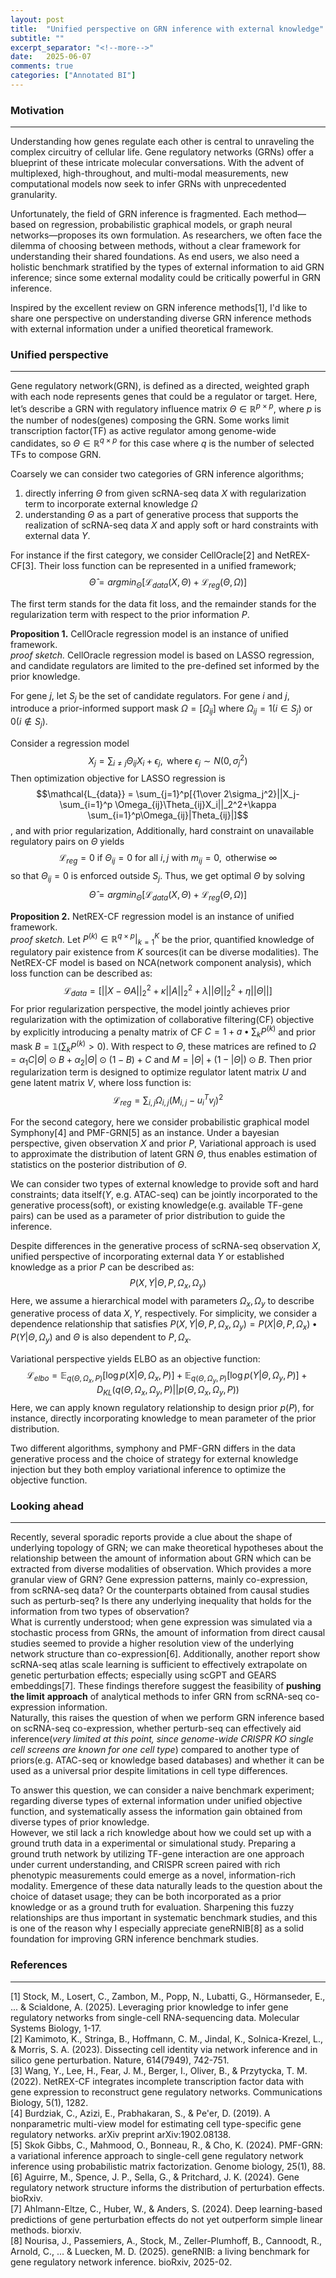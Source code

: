 ```yaml
---
layout: post
title:  "Unified perspective on GRN inference with external knowledge"
subtitle: ""
excerpt_separator: "<!--more-->"
date:	2025-06-07
comments: true
categories: ["Annotated BI"]
---
```



### Motivation
---
Understanding how genes regulate each other is central to unraveling the complex circuitry of cellular life. 
Gene regulatory networks (GRNs) offer a blueprint of these intricate molecular conversations. 
With the advent of multiplexed, high-throughout, and multi-modal measurements, new computational models now seek to infer GRNs with unprecedented granularity.

Unfortunately, the field of GRN inference is fragmented. Each method— based on regression, probabilistic graphical models, or graph neural networks—proposes its own formulation. 
As researchers, we often face the dilemma of choosing between methods, without a clear framework for understanding their shared foundations. As end users, we also need a holistic benchmark stratified by the types of external information to aid GRN inference; since some external modality could be critically powerful in GRN inference.

Inspired by the excellent review on GRN inference methods[1], I'd like to share one perspective on understanding diverse GRN inference methods with external information under a unified theoretical framework. 


### Unified perspective
---
Gene regulatory network(GRN), is defined as a directed, weighted graph with each node represents genes that could be a regulator or target. Here, let’s describe a GRN with regulatory influence matrix $\Theta \in \mathbb{R}^{p \times p}$, where $p$ is the number of nodes(genes) composing the GRN. Some works limit transcription factor(TF) as active regulator among genome-wide candidates, so $\Theta \in \mathbb{R}^{q \times p}$ for this case where $q$ is the number of selected TFs to compose GRN.

Coarsely we can consider two categories of GRN inference algorithms; <br/>
1) directly inferring $\Theta$ from given scRNA-seq data $X$ with regularization term to incorporate external knowledge $\Omega$ <br/>
2) understanding $\Theta$ as a part of generative process that supports the realization of scRNA-seq data $X$ and apply soft or hard constraints with external data $Y$. <br/>

For instance if the first category, we consider CellOracle[2] and NetREX-CF[3]. Their loss function can be represented in a unified framework;
$$\hat{\Theta}=argmin_\Theta[{\mathcal{L}_{data}(X,\Theta)+\mathcal{L}_{reg}(\Theta,\Omega)}]$$

The first term stands for the data fit loss, and the remainder stands for the regularization term with respect to the prior information $P$.

**Proposition 1.** CellOracle regression model is an instance of unified framework.
<br/>
*proof sketch.*
CellOracle regression model is based on LASSO regression, and candidate regulators are limited to the pre-defined set informed by the prior knowledge.

For gene $j$, let $S_j$ be the set of candidate regulators. For gene $i$ and $j$, introduce a prior-informed support mask $\Omega=[\Omega_{ij}]$ where $\Omega_{ij}=1(i \in S_j) \text{ or } 0(i \notin S_j)$.

Consider a regression model
$$X_j=\sum_{i\neq j}\Theta_{ij}X_i+\epsilon_j, \text{ where } \epsilon_j \sim N(0,\sigma_j^2)$$
Then optimization objective for LASSO regression is
$$\mathcal{L_{data}} = \sum_{j=1}^p[{1\over 2\sigma_j^2}||X_j-\sum_{i=1}^p \Omega_{ij}\Theta_{ij}X_i||_2^2+\kappa \sum_{i=1}^p\Omega_{ij}|Theta_{ij}|]$$
, and with prior regularization, 
Additionally, hard constraint on unavailable regulatory pairs on $\Theta$ yields
$$\mathcal{L}_{reg}=0\text{ if } \Theta_{ij}=0 \text{ for all } i,j \text{ with } m_{ij}=0, \text{ otherwise } \infty$$
so that $\Theta_{ij}=0$ is enforced outside $S_j$.
Thus, we get optimal $\Theta$ by solving $$\hat{\Theta}=argmin_\Theta[{\mathcal{L}_{data}(X,\Theta)+\mathcal{L}_{reg}(\Theta,\Omega)}]$$


**Proposition 2.** NetREX-CF regression model is an instance of unified framework.
<br/>
*proof sketch.*
Let $P^{(k)} \in \mathbb{R}^{q\times p}|_{k=1}^K$ be the prior, quantified knowledge of regulatory pair existence from $K$ sources(it can be diverse modalities).
The NetREX-CF model is based on NCA(network component analysis), which loss function can be described as:
$$\mathcal{L}_{data}=[||X-\Theta A||_2^2+\kappa||A||_2^2+\lambda||\Theta||_2^2+\eta||\Theta||]$$
For prior regularization perspective, the model jointly achieves prior regularization with the optimization of collaborative filtering(CF) objective by explicitly introducing a penalty matrix of CF $C=1+a•\sum_k P^{(k)}$ and prior mask $B=\mathbb{1}(\sum_kP^{(k)}>0)$. With respect to $\Theta$, these matrices are refined to $\Omega=\alpha_1C|\Theta|\odot B+\alpha_2|\Theta|\odot(1-B)+C$ and $M=|\Theta|+(1-|\Theta|)\odot B$.
Then prior regularization term is designed to optimize regulator latent matrix $U$ and gene latent matrix $V$, where loss function is:
$$\mathcal{L}_{reg}=\sum_{i,j}\Omega_{i,j}(M_{i,j}-u_i^Tv_j)^2$$

For the second category, here we consider probabilistic graphical model Symphony[4] and PMF-GRN[5] as an instance.
Under a bayesian perspective, given observation $X$ and prior $P$, Variational approach is used to approximate the distribution of latent GRN $\Theta$, thus enables estimation of statistics on the posterior distribution of $\Theta$. 

We can consider two types of external knowledge to provide soft and hard constraints; data itself($Y$, e.g. ATAC-seq) can be jointly incorporated to the generative process(soft), or existing knowledge(e.g. available TF-gene pairs) can be used as a parameter of prior distribution to guide the inference.

Despite differences in the generative process of scRNA-seq observation $X$, unified perspective of incorporating external data $Y$ or established knowledge as a prior $P$ can be described as:
$$P(X,Y|\Theta, P, \Omega_{x}, \Omega_{y})$$
Here, we assume a hierarchical model with parameters $\Omega_{x}, \Omega_{y}$ to describe generative process of data $X, Y$, respectively. For simplicity, we consider a dependence relationship that satisfies $P(X,Y|\Theta, P, \Omega_{x}, \Omega_{y})=P(X|\Theta, P, \Omega_{x})•P(Y|\Theta,\Omega_y)$ and $\Theta$ is also dependent to $P, \Omega_{x}$.

Variational perspective yields ELBO as an objective function:
$$\mathcal{L}_{elbo}=\mathbb{E}_{q(\Theta,\Omega_x,P)}[\log p(X|\Theta,\Omega_x,P)]+\mathbb{E}_{q(\Theta,\Omega_y,P)}[\log p(Y|\Theta,\Omega_y,P)]+D_{KL}(q(\Theta,\Omega_x,\Omega_y,P)||p(\Theta,\Omega_x,\Omega_y,P))$$
Here, we can apply known regulatory relationship to design prior $p(P)$, for instance, directly incorporating knowledge to mean parameter of the prior distribution.

Two different algorithms, symphony and PMF-GRN differs in the data generative process and the choice of strategy for external knowledge injection but they both employ variational inference to optimize the objective function.


### Looking ahead
---
Recently, several sporadic reports provide a clue about the shape of underlying topology of GRN; we can make theoretical hypotheses about the relationship between the amount of information about GRN which can be extracted from diverse modalities of observation. Which provides a more granular view of GRN? Gene expression patterns, mainly co-expression, from scRNA-seq data? Or the counterparts obtained from causal studies such as perturb-seq? Is there any underlying inequality that holds for the information from two types of observation? <br/>
What is currently understood; when gene expression was simulated via a stochastic process from GRNs, the amount of information from direct causal studies seemed to provide a higher resolution view of the underlying network structure than co-expression[6]. Additionally, another report show scRNA-seq atlas scale learning is sufficient to effectively extrapolate on genetic perturbation effects; especially using scGPT and GEARS embeddings[7]. These findings therefore suggest the feasibility of **pushing the limit** **approach** of analytical methods to infer GRN from scRNA-seq co-expression information. <br/>
Naturally, this raises the question of when we perform GRN inference based on scRNA-seq co-expression, whether perturb-seq can effectively aid inference(*very limited at this point, since genome-wide CRISPR KO single cell screens are known for one cell type*) compared to another type of priors(e.g. ATAC-seq or knowledge based databases) and whether it can be used as a universal prior despite limitations in cell type differences.<br/>

To answer this question, we can consider a naive benchmark experiment; regarding diverse types of external information under unified objective function, and systematically assess the information gain obtained from diverse types of prior knowledge. <br/>
However, we stil lack a rich knowledge about how we could set up with a ground truth data in a experimental or simulational study. Preparing a ground truth network by utilizing TF-gene interaction are one approach under current understanding, and CRISPR screen paired with rich phenotypic measurements could emerge as a novel, information-rich modality.
Emergence of these data naturally leads to the question about the choice of dataset usage; they can be both incorporated as a prior knowledge or as a ground truth for evaluation. Sharpening this fuzzy relationships are thus important in systematic benchmark studies, and this is one of the reason why I especially appreciate geneRNIB[8] as a solid foundation for improving GRN inference benchmark studies.<br/>

### References
---
[1] Stock, M., Losert, C., Zambon, M., Popp, N., Lubatti, G., Hörmanseder, E., ... & Scialdone, A. (2025). Leveraging prior knowledge to infer gene regulatory networks from single-cell RNA-sequencing data. Molecular Systems Biology, 1-17. <br/>
[2] Kamimoto, K., Stringa, B., Hoffmann, C. M., Jindal, K., Solnica-Krezel, L., & Morris, S. A. (2023). Dissecting cell identity via network inference and in silico gene perturbation. Nature, 614(7949), 742-751. <br/>
[3] Wang, Y., Lee, H., Fear, J. M., Berger, I., Oliver, B., & Przytycka, T. M. (2022). NetREX-CF integrates incomplete transcription factor data with gene expression to reconstruct gene regulatory networks. Communications Biology, 5(1), 1282. <br/>
[4] Burdziak, C., Azizi, E., Prabhakaran, S., & Pe'er, D. (2019). A nonparametric multi-view model for estimating cell type-specific gene regulatory networks. arXiv preprint arXiv:1902.08138. <br/>
[5] Skok Gibbs, C., Mahmood, O., Bonneau, R., & Cho, K. (2024). PMF-GRN: a variational inference approach to single-cell gene regulatory network inference using probabilistic matrix factorization. Genome biology, 25(1), 88. <br/>
[6] Aguirre, M., Spence, J. P., Sella, G., & Pritchard, J. K. (2024). Gene regulatory network structure informs the distribution of perturbation effects. bioRxiv. <br/>
[7] Ahlmann-Eltze, C., Huber, W., & Anders, S. (2024). Deep learning-based predictions of gene perturbation effects do not yet outperform simple linear methods. biorxiv. <br/>
[8] Nourisa, J., Passemiers, A., Stock, M., Zeller-Plumhoff, B., Cannoodt, R., Arnold, C., ... & Luecken, M. D. (2025). geneRNIB: a living benchmark for gene regulatory network inference. bioRxiv, 2025-02. <br/>